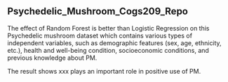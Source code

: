 ## Psychedelic_Mushroom_Cogs209_Repo
The effect of Random Forest is better than Logistic Regression on this Psychedelic mushroom dataset which contains various types of independent variables, such as demographic features (sex, age, ethnicity, etc.), health and well-being condition, socioeconomic conditions, and previous knowledge about PM. 

The result shows xxx plays an important role in positive use of PM.
